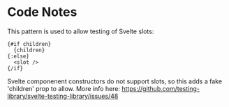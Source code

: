 # Code Notes

This pattern is used to allow testing of Svelte slots:

```
{#if children}
  {children}
{:else}
  <slot />
{/if}
```

Svelte componenent constructors do not support slots, so this adds a fake 'children' prop to allow. More info here:
https://github.com/testing-library/svelte-testing-library/issues/48
